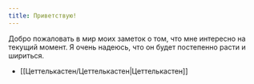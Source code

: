 ```yaml
---
title: Приветствую!
---
```

Добро пожаловать в мир моих заметок о том, что мне интересно на текущий момент. Я очень надеюсь, что он  будет постепенно расти и шириться. 

- [[Цеттелькастен/Цеттелькастен|Цеттелькастен]]